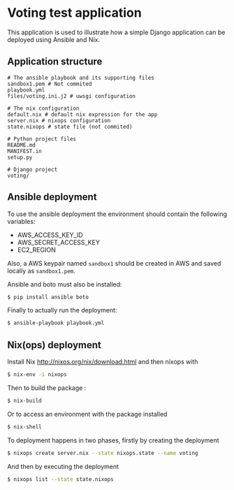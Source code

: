 # Voting test application

This application is used to illustrate how a simple Django application can be
deployed using Ansible and Nix.

## Application structure

    # The ansible playbook and its supporting files
    sandbox1.pem # Not commited
    playbook.yml
    files/voting.ini.j2 # uwsgi configuration

    # The nix configuration
    default.nix # default nix expression for the app
    server.nix # nixops configuration
    state.nixops # state file (not commited)

    # Python project files
    README.md
    MANIFEST.in
    setup.py

    # Django project
    voting/

## Ansible deployment

To use the ansible deployment the environment should contain the following
variables:

- AWS_ACCESS_KEY_ID
- AWS_SECRET_ACCESS_KEY
- EC2_REGION

Also, a AWS keypair named `sandbox1` should be created in AWS and saved
locally as `sandbox1.pem`.

Ansible and boto must also be installed:

```bash
$ pip install ansible boto
```

Finally to actually run the deployment:

```bash
$ ansible-playbook playbook.yml
```

## Nix(ops) deployment

Install Nix http://nixos.org/nix/download.html and then nixops with

```bash
$ nix-env -i nixops
```

Then to build the package :

```bash
$ nix-build
```

Or to access an environment with the package installed

```bash
$ nix-shell
```

To deployment happens in two phases, firstly by creating the deployment

```bash
$ nixops create server.nix --state nixops.state --name voting
```

And then by executing the deployment

```bash
$ nixops list --state state.nixops
```
